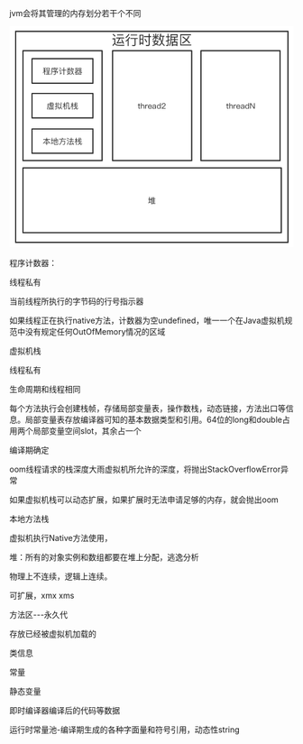 jvm会将其管理的内存划分若干个不同

<img src="pic/runtime_area.png" alt="runtime_area" style="zoom:60%;" />

程序计数器：

线程私有

当前线程所执行的字节码的行号指示器

如果线程正在执行native方法，计数器为空undefined，唯一一个在Java虚拟机规范中没有规定任何OutOfMemory情况的区域

虚拟机栈

线程私有

生命周期和线程相同

每个方法执行会创建栈帧，存储局部变量表，操作数栈，动态链接，方法出口等信息。局部变量表存放编译器可知的基本数据类型和引用。64位的long和double占用两个局部变量空间slot，其余占一个

编译期确定

oom线程请求的栈深度大雨虚拟机所允许的深度，将抛出StackOverflowError异常

如果虚拟机栈可以动态扩展，如果扩展时无法申请足够的内存，就会抛出oom

本地方法栈

虚拟机执行Native方法使用，

堆：所有的对象实例和数组都要在堆上分配，逃逸分析

物理上不连续，逻辑上连续。

可扩展，xmx xms

方法区---永久代

存放已经被虚拟机加载的

类信息

常量

静态变量

即时编译器编译后的代码等数据

运行时常量池-编译期生成的各种字面量和符号引用，动态性string

